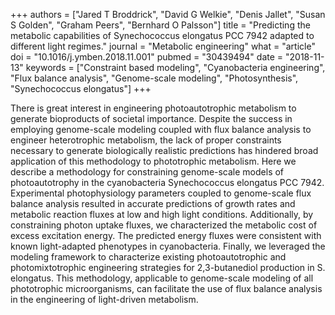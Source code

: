 +++
authors = ["Jared T Broddrick", "David G Welkie", "Denis Jallet", "Susan S Golden", "Graham Peers", "Bernhard O Palsson"]
title = "Predicting the metabolic capabilities of Synechococcus elongatus PCC 7942 adapted to different light regimes."
journal = "Metabolic engineering"
what = "article"
doi = "10.1016/j.ymben.2018.11.001"
pubmed = "30439494"
date = "2018-11-13"
keywords = ["Constraint based modeling", "Cyanobacteria engineering", "Flux balance analysis", "Genome-scale modeling", "Photosynthesis", "Synechococcus elongatus"]
+++

There is great interest in engineering photoautotrophic metabolism to generate bioproducts of societal importance. Despite the success in employing genome-scale modeling coupled with flux balance analysis to engineer heterotrophic metabolism, the lack of proper constraints necessary to generate biologically realistic predictions has hindered broad application of this methodology to phototrophic metabolism. Here we describe a methodology for constraining genome-scale models of photoautotrophy in the cyanobacteria Synechococcus elongatus PCC 7942. Experimental photophysiology parameters coupled to genome-scale flux balance analysis resulted in accurate predictions of growth rates and metabolic reaction fluxes at low and high light conditions. Additionally, by constraining photon uptake fluxes, we characterized the metabolic cost of excess excitation energy. The predicted energy fluxes were consistent with known light-adapted phenotypes in cyanobacteria. Finally, we leveraged the modeling framework to characterize existing photoautotrophic and photomixtotrophic engineering strategies for 2,3-butanediol production in S. elongatus. This methodology, applicable to genome-scale modeling of all phototrophic microorganisms, can facilitate the use of flux balance analysis in the engineering of light-driven metabolism.